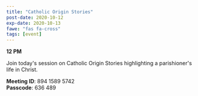 ```yaml
---
title: "Catholic Origin Stories"
post-date: 2020-10-12
exp-date: 2020-10-13
fawe: "fas fa-cross"
tags: [event]
---
```

**12 PM**

Join today's session on Catholic Origin Stories highlighting a parishioner's life in Christ.

<p class="text-danger"><b>Meeting ID</b>: 894 1589 5742
<br>
<b>Passcode</b>: 636 489
</p>
